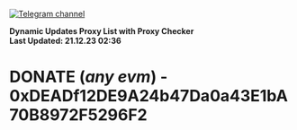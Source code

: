 [![Telegram channel](https://img.shields.io/endpoint?url=https://runkit.io/damiankrawczyk/telegram-badge/branches/master?url=https://t.me/n4z4v0d)](https://t.me/n4z4v0d) 

**Dynamic Updates Proxy List with Proxy Checker**  
**Last Updated: 21.12.23 02:36**

# DONATE (_any evm_) - 0xDEADf12DE9A24b47Da0a43E1bA70B8972F5296F2

